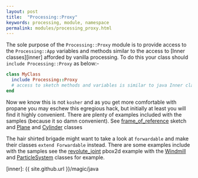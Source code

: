 ```yaml
---
layout: post
title:  "Processing::Proxy"
keywords: processing, module, namespace
permalink: modules/processing_proxy.html
---
```

The sole purpose of the `Processing::Proxy` module is to provide access to the `Processing::App` variables and methods similar to the access to [Inner classes][inner] afforded by vanilla processing. To do this your class should `include Processing::Proxy` as below:-

```ruby
class MyClass
  include Processing::Proxy
  # access to sketch methods and variables is similar to java Inner class
end
```

Now we know this is not `kosher` and as you get more comfortable with propane you may eschew this egregious hack, but initially at least you will find it highly convenient. There are plenty of examples included with the samples (because it so damn convenient). See [frame_of_reference][sketch] sketch and [Plane][Plane] and [Cylinder][Cylinder] classes


[sketch]:https://github.com/ruby-processing/propane-examples/blob/master/processing_app/library/vecmath/vec3d/frame_of_reference.rb
[Plane]:https://github.com/ruby-processing/propane-examples/blob/master/processing_app/library/vecmath/vec3d/library/geometry/lib/plane.rb
[Cylinder]:https://github.com/ruby-processing/propane-examples/blob/master/processing_app/library/vecmath/vec3d/library/geometry/lib/cylinder.rb

The hair shirted brigade might want to take a look at `forwardable` and make their classes `extend Forwardable` instead. There are some examples include with the samples see the [revolute_joint][joint] pbox2d example with the [Windmill][Windmill] and [ParticleSystem][ParticleSystem] classes for example.

[joint]:https://github.com/ruby-processing/propane-examples/blob/master/examples/forwardable_module_examples/pbox2d/revolute_joint/revolute_joint.rb
[Windmill]:https://github.com/ruby-processing/propane-examples/blob/master/examples/forwardable_module_examples/pbox2d/revolute_joint/library/revolute_joint/lib/windmill.rb
[ParticleSystem]:https://github.com/ruby-processing/propane-examples/blob/master/examples/forwardable_module_examples/pbox2d/revolute_joint/library/revolute_joint/lib/particle_system.rb
[inner]: {{ site.github.url }}/magic/java
